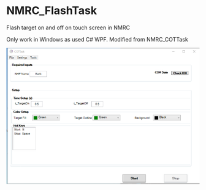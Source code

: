 # NMRC_FlashTask
Flash target on and off on touch screen in NMRC

Only work in Windows as used C# WPF. Modified from NMRC_COTTask

![Alt text](mainWin_FlashTask.PNG?raw=true "Flash Task Main Window")
